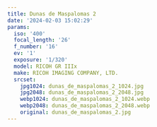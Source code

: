 ```yaml
---
title: Dunas de Maspalomas 2
date: '2024-02-03 15:02:29'
params:
  iso: '400'
  focal_length: '26'
  f_number: '16'
  ev: '1'
  exposure: '1/320'
  model: RICOH GR IIIx
  make: RICOH IMAGING COMPANY, LTD.
  srcset:
    jpg1024: dunas_de_maspalomas_2_1024.jpg
    jpg2048: dunas_de_maspalomas_2_2048.jpg
    webp1024: dunas_de_maspalomas_2_1024.webp
    webp2048: dunas_de_maspalomas_2_2048.webp
    original: dunas_de_maspalomas_2.jpg
---
```


